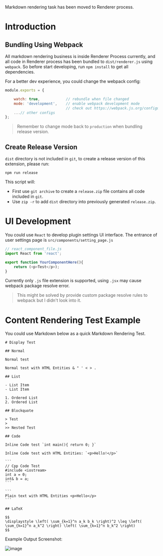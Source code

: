 Markdown rendering task has been moved to Renderer process.

# Introduction

## Bundling Using Webpack

All markdown rendering business is inside Renderer Process currently, 
and all code in Renderer process has been bundled to `dist/renderer.js` using `webpack`. 
So before start developing, run `npm install` to get all dependencies.

For a better dev experience, you could change the webpack config:

```js
module.exports = {

    watch: true,            // rebundle when file changed
    mode: 'development',    // enable webpack development mode
                            // check out https://webpack.js.org/configuration/mode/ for more info.
    ...// other configs
};
```

> Remember to change mode back to `production` when bundling release version.

## Create Release Version

`dist` directory is not included in `git`, to create a release version of this extension, please run:

```shell
npm run release
```

This script will:

- First use `git archive` to create a `release.zip` file contains all code included in `git`.
- Use `zip -r` to add `dist` directory into previously generated `release.zip`.

# UI Development

You could use `React` to develop plugin settings UI interface. The entrance of user settings page is `src/components/setting_page.js`

```js
// react_component_file.js
import React from 'react';

export function YourComponentHere(){
    return (<p>Test</p>);
}
```

Currently only `.js` file extension is supported, using `.jsx` may cause webpack package resolve error.

> This might be solved by provide custom package resolve rules to webpack but I didn't look into it.

# Content Rendering Test Example

You could use Markdown below as a quick Markdown Rendering Test.

    # Display Test

    ## Normal

    Normal test

    Normal test with HTML Entities & " ' < > .

    ## List 

    - List Item
    - List Item

    1. Ordered List
    2. Ordered List

    ## Blockquote

    > Test
    >
    >> Nested Test

    ## Code

    Inline Code test `int main(){ return 0; }`

    Inline Code test with HTML Entities: `<p>Hello!</p>`

    ```
    // Cpp Code Test
    #include <iostream>
    int a = 0;
    int& b = a;
    ```

    ```
    Plain text with HTML Entities <p>Hello</p>
    ```

    ## LaTeX

    $$
    \displaystyle \left( \sum_{k=1}^n a_k b_k \right)^2 \leq \left( \sum_{k=1}^n a_k^2 \right) \left( \sum_{k=1}^n b_k^2 \right)
    $$

Example Output Screenshot:

![image](https://github.com/nfnfgo/LiteLoaderQQNT-Markdown/assets/61616918/79a80462-12f1-4008-9d20-7b029661c000)